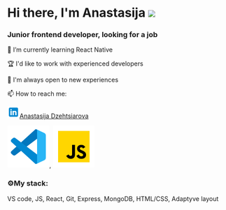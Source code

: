 <h1>Hi there, I'm Anastasija
<img src="https://github.com/blackcater/blackcater/raw/main/images/Hi.gif" height="32"/></h1>
<h3>Junior frontend developer, looking for a job</h3>
<p>🌱 I’m currently learning React Native</p>
<p>🏆 I'd like to work with experienced developers</p>
<p>🚀 I'm always open to new experiences</p>
<p>📫 How to reach me:</p> 
<img src="/icons/icons8-%D0%BB%D0%B8%D0%BD%D0%BA%D0%B5%D0%B4%D0%B8%D0%BD-48.png" width="28"/><a href="https://www.linkedin.com/in/anastasija-dzehtsiarova-037743261/">Anastasija Dzehtsiarova</a>

![VS code](/icons/icons8-visual-studio-code-2019.svg), ![JS](/icons/icons8-javascript.svg)

<h3>⚙My stack:</h3>
<p>VS code, JS, React, Git, Express, MongoDB, HTML/CSS, Adaptyve layout</p>

<!--
**nargisi/nargisi** is a ✨ _special_ ✨ repository because its `README.md` (this file) appears on your GitHub profile.

Here are some ideas to get you started:

- 🔭 I’m currently working on App
-
- 🤔 I’m looking for help with ...
- 💬 Ask me about ...
-
- 😄 Pronouns: ...
- ⚡ Fun fact: ...
-->
